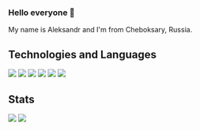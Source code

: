 ### Hello everyone 👋

My name is Aleksandr and I'm from Cheboksary, Russia.

## Technologies and Languages
![](https://img.shields.io/badge/Code-Python-informational?style=flat-square&logo=python&logoColor=white&color=bb00db)
![](https://img.shields.io/badge/OS-Windows-informational?style=flat-square&logo=windows&logoColor=white&color=bb00db)
![](https://img.shields.io/badge/Code-PHP-informational?style=flat-square&logo=php&logoColor=white&color=bb00db)
![](https://img.shields.io/badge/editor-visual%20studio%20code-blue)
![](https://img.shields.io/badge/framework-Flask-orange)
![](https://img.shields.io/badge/framework-Bootstrap5-green)

## Stats
![](https://github-readme-stats.vercel.app/api/top-langs/?username=NabievDev&theme=vue&title_color=bb00db&icon_color=bb00db)
![](https://github-readme-stats.vercel.app/api/pin/?username=NabievDev&repo=PortfolioFlask&theme=vue&title_color=bb00db&icon_color=bb00db)
